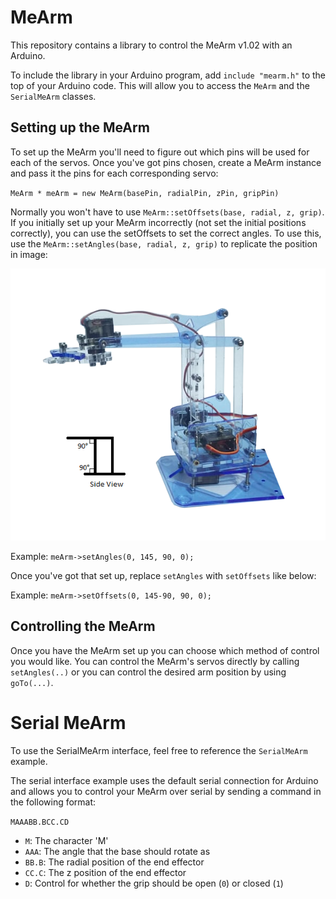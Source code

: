 # MeArm
This repository contains a library to control the MeArm v1.02 with an Arduino. 

To include the library in your Arduino program, add `include "mearm.h"` to the top of your Arduino code. This will allow you to access the `MeArm` and the `SerialMeArm` classes.

## Setting up the MeArm
To set up the MeArm you'll need to figure out which pins will be used for each of the servos. Once you've got pins chosen, create a MeArm instance and pass it the pins for each corresponding servo:

`MeArm * meArm = new MeArm(basePin, radialPin, zPin, gripPin)`

Normally you won't have to use `MeArm::setOffsets(base, radial, z, grip)`. If you initially set up your MeArm incorrectly (not set the initial positions correctly), you can use the setOffsets to set the correct angles. To use this, use the `MeArm::setAngles(base, radial, z, grip)` to replicate the position in image: 

![MeArm Setup](/img/setup.png)

Example: `meArm->setAngles(0, 145, 90, 0);`

Once you've got that set up, replace `setAngles` with `setOffsets` like below:

Example: `meArm->setOffsets(0, 145-90, 90, 0);`
## Controlling the MeArm
Once you have the MeArm set up you can choose which method of control you would like. You can control the MeArm's servos directly by calling `setAngles(..)` or you can control the desired arm position by using `goTo(...)`.

# Serial MeArm
To use the SerialMeArm interface, feel free to reference the `SerialMeArm` example.

The serial interface example uses the default serial connection for Arduino and allows you to control your MeArm over serial by sending a command in the following format:

`MAAABB.BCC.CD`
- `M`: The character 'M'
- `AAA`: The angle that the base should rotate as
- `BB.B`: The radial position of the end effector
- `CC.C`: The z position of the end effector
- `D`: Control for whether the grip should be open (`0`) or closed (`1`)
